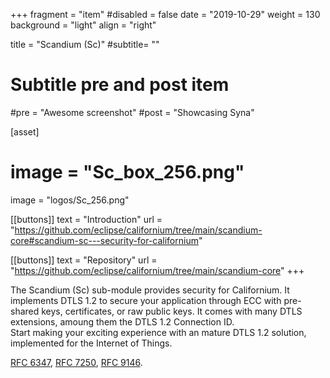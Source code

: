 +++
fragment = "item"
#disabled = false
date = "2019-10-29"
weight = 130
background = "light"
align = "right"

title = "Scandium (Sc)"
#subtitle= ""

# Subtitle pre and post item
#pre = "Awesome screenshot"
#post = "Showcasing Syna"

[asset]
#  image = "Sc_box_256.png"
  image = "logos/Sc_256.png"

[[buttons]]
  text = "Introduction"
  url = "https://github.com/eclipse/californium/tree/main/scandium-core#scandium-sc---security-for-californium"

[[buttons]]
  text = "Repository"
  url = "https://github.com/eclipse/californium/tree/main/scandium-core"
+++

The Scandium (Sc) sub-module provides security for Californium. It implements DTLS 1.2 to secure your application
through ECC with pre-shared keys, certificates, or raw public keys. It comes with many DTLS extensions, amoung them the DTLS 1.2 Connection ID.
<br>
Start making your exciting experience with an mature DTLS 1.2 solution, implemented for the Internet of Things.

[RFC 6347](https://www.rfc-editor.org/rfc/rfc6347.html),
[RFC 7250](https://www.rfc-editor.org/rfc/rfc7250.html),
[RFC 9146](https://www.rfc-editor.org/rfc/rfc9146.html).

